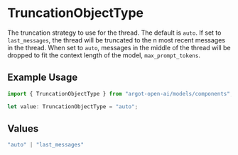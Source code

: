# TruncationObjectType

The truncation strategy to use for the thread. The default is `auto`. If set to `last_messages`, the thread will be truncated to the n most recent messages in the thread. When set to `auto`, messages in the middle of the thread will be dropped to fit the context length of the model, `max_prompt_tokens`.

## Example Usage

```typescript
import { TruncationObjectType } from "argot-open-ai/models/components";

let value: TruncationObjectType = "auto";
```

## Values

```typescript
"auto" | "last_messages"
```